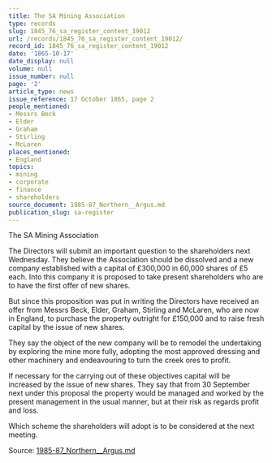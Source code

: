 ```yaml
---
title: The SA Mining Association
type: records
slug: 1845_76_sa_register_content_19012
url: /records/1845_76_sa_register_content_19012/
record_id: 1845_76_sa_register_content_19012
date: '1865-10-17'
date_display: null
volume: null
issue_number: null
page: '2'
article_type: news
issue_reference: 17 October 1865, page 2
people_mentioned:
- Messrs Beck
- Elder
- Graham
- Stirling
- McLaren
places_mentioned:
- England
topics:
- mining
- corporate
- finance
- shareholders
source_document: 1985-87_Northern__Argus.md
publication_slug: sa-register
---
```


The SA Mining Association

The Directors will submit an important question to the shareholders next Wednesday.  They believe the Association should be dissolved and a new company established with a capital of £300,000 in 60,000 shares of £5 each.  Into this company it is proposed to take present shareholders who are to have the first offer of new shares.

But since this proposition was put in writing the Directors have received an offer from Messrs Beck, Elder, Graham, Stirling and McLaren, who are now in England, to purchase the property outright for £150,000 and to raise fresh capital by the issue of new shares.

They say the object of the new company will be to remodel the undertaking by exploring the mine more fully, adopting the most approved dressing and other machinery and endeavouring to turn the creek ores to profit.

If necessary for the carrying out of these objectives capital will be increased by the issue of new shares. They say that from 30 September next under this proposal the property would be managed and worked by the present management in the usual manner, but at their risk as regards profit and loss.

Which scheme the shareholders will adopt is to be considered at the next meeting.

Source: [1985-87_Northern__Argus.md](/downloads/markdown/1985-87_Northern__Argus.md)
